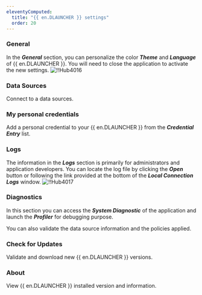 ```yaml
---
eleventyComputed:
  title: "{{ en.DLAUNCHER }} settings"
  order: 20
---
```

### General

In the ***General*** section, you can personalize the color ***Theme*** and ***Language*** of {{ en.DLAUNCHER }}. You will need to close the application to activate the new settings.
![!!Hub4016](https://cdnweb.devolutions.net/docs/docs_en_hub_Hub4016.png)

### Data Sources

Connect to a data sources.

### My personal credentials

Add a personal credential to your {{ en.DLAUNCHER }} from the ***Credential Entry*** list.

### Logs

The information in the ***Logs*** section is primarily for administrators and application developers. You can locate the log file by clicking the ***Open*** button or following the link provided at the bottom of the ***Local Connection Logs*** window.
![!!Hub4017](https://cdnweb.devolutions.net/docs/docs_en_hub_Hub4017.png)

### Diagnostics

In this section you can access the ***System Diagnostic*** of the application and launch the ***Profiler*** for debugging purpose.

You can also validate the data source information and the policies applied.

### Check for Updates

Validate and download new {{ en.DLAUNCHER }} versions.

### About

View {{ en.DLAUNCHER }} installed version and information.
